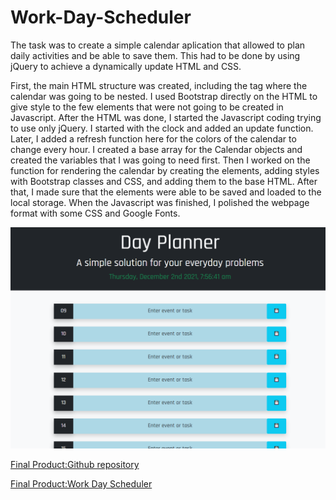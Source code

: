 # Work-Day-Scheduler

The task was to create a simple calendar aplication that allowed to plan daily activities and be able to save them. This had to be done by using jQuery to achieve a dynamically update HTML and CSS.

First, the main HTML structure was created, including the tag where the calendar was going to be nested. I used Bootstrap directly on the HTML to give style to the few elements that were not going to be created in Javascript. After the HTML was done, I started the Javascript coding trying to use only jQuery. I started with the clock and added an update function. Later, I added a refresh function here for the colors of the calendar to change every hour. I created a base array for the Calendar objects and created the variables that I was going to need first. Then I worked on the function for rendering the calendar by creating the elements, adding styles with Bootstrap classes and CSS, and adding them to the base HTML. After that, I made sure that the elements were able to be saved and loaded to the local storage. When the Javascript was finished, I polished the webpage format with some CSS and Google Fonts. 

![Screenshot of the webpage showing it working as expected](./assets/images/screenshot.png)

 [Final Product:Github repository](https://github.com/csancheze/Work-Day-Scheduler)

 [Final Product:Work Day Scheduler](https://csancheze.github.io/Work-Day-Scheduler/)
